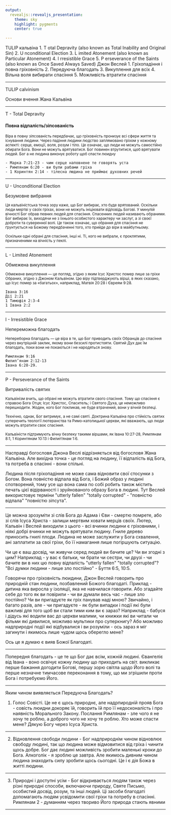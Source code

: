 ```yaml
---
output:
  revealjs::revealjs_presentation:
    theme: sky
    highlight: pygments
    center: true

---
```


TULIP кальвіна 
    1.  T otal Depravity (also known as Total Inability and Original Sin) 
    2.  U nconditional Election 
    3.  L imited Atonement (also known as Particular Atonement) 
    4.  I rresistible Grace 
    5.  P erseverance of the Saints (also known as Once Saved Always Saved) 
Джон Веслей 
    1. Гріхопадіння і повна гріховність
    2. Передуюча благодать 
    3. Викуплення для всіх
    4. Вільна воля вибирати спасіння 
    5. Можливість втратити спасіння

---

TULIP calvinism

Oснови вчення Жана Кальвіна

---

T - Total Depravity 

#### Повна відпалість/зіпсованість


  <small>Віра в повну зіпсованість передбачає, що гріховність пронизує всі сфери життя та існування людини. Через падіння людини людство заплямовано гріхом у кожному аспекті: серце, емоції, воля, розум і тіло. Це означає, що люди не можуть самостійно обирати Бога. Вони не можуть врятуватися. Бог повинен втрутитися, щоб врятувати людей.
  Бог а не людина виконує роботу щоб спасти люидну</small>

    - Марка 7:21-23 - чим серце наповнене те говорять уста
    - Римлянам 6:20 - ви були рабами гріха
    - 1 Коринтян 2:14 - тілесна людина не приймає духовних речей

---

U - Unconditional Election 

Безумовне вибрання

  <small>Ця кальвіністська точка зору каже, що Бог вибирає, хто буде врятований. Оскільки люди мертві у своїх гріхах, вони не можуть ініціювати відповідь Богові. У минулій вічності Бог обрав певних людей для спасіння. Спасенних людей називають обраними. Бог вибирає їх, виходячи не з їхнього особистого характеру чи заслуг, а зі своєї доброти та суверенної волі. Це також означає, що обрання для спасіння не ґрунтується на Божому передбаченні того, хто прийде до віри в майбутньому.</small>

  <small>Оскільки одні обрані для спасіння, інші ні. Ті, кого не вибрали, є проклятими, призначеними на вічність у пеклі.</small>


---


L - Limited Atonement 

Обмежена викуплення

  <small>Обмежене викуплення — це погляд, згідно з яким Ісус Христос помер лише за гріхи Обраних, згідно з Джоном Кальвіном. Цю віру підтверджують вірші, в яких сказано, що Ісус помер за «багатьох», наприклад, Матвія 20:28 і Євреям 9:28. </small>

    Івана 3:16
    Дії 2:21
    1 Тимофія 2:3-4
    1 Івана 2:2

---

I - Irresistible Grace 

Непереможна благодать

  <small>Непереборна благодать — це віра в те, що Бог приводить своїх Обранців до спасіння через внутрішній заклик, якому вони безсилі протистояти. Святий Дух дає їм благодать, поки вони не покаються і не народяться знову.</small>
    
    Римлянам 9:16
    Филип’янам 2:12-13
    Івана 6:28-29.

---

P - Perseverance of the Saints

Витривалість святих

  <small>Кальвінізм вчить, що обрані не можуть втратити свого спасіння. Тому що спасіння є справою Бога Отця; Ісус Христос, Спаситель; і Святого Духа, це неможливо перешкодити. Жоден, кого Бог покликав, не буде втрачений, вони у вічній безпеці.

  Технічно, однак, Бог витримує, а не самі святі. Доктрина Кальвіна про стійкість святих суперечить теології лютеранства та Римо-католицької церкви, які вважають, що люди можуть втратити своє спасіння.

  Кальвіністи підтримують вічну безпеку такими віршами, як Івана 10:27-28, Римлянам 8:1, 1 Коринтянам 10:13 і Филип’янам 1:6.</small>

---

Насправді богословя Джона Веслі відрізняється від богословя Жана Кальвіна. Але вихідна точка - це погляд на людину, її відпалість від Бога, та потреба в спасінні - вони спільні.

Людина після гріхопадіння не може сама відновити свої стосунки з Богом. Вона повністю відпала від Бога, і Божий образ у людині спотворений, тому усе що вона сама по собі робить також містить печать цієї відірваності і зруйнованого образу Бога в людині. Тут Веслей використовує терміни "utterly fallen" "totally corrupted" - "повністю відпала" "повністю зіпсута".

---

Це можна зрозуміти зі слів Бога до Адама і Єви - смертю помрете, або зі слів Ісуса Христа - залиши мертвим ховати мерців своїх. Лютер, Кальвін і Веслей виходили з цього - всі вчинки людини є гріховними, і ніякі добрі вчинки не можуть врятувати людину. Гниле дерево приносить гнилі плоди. Людина не може заслужити у Бога схвалення, ані заплатити за свої гріхи, бо її намагання лише погіршують ситуацію. 

Чи це є ваш досвід, чи живучи серед людей ви бачите це? Чи ви згодні з цим? Наприклад - у вас є батьки, чи брати чи сестри, чи друзі - чи бачите ви в них цю повну відпалість "utterly fallen" "totally corrupted"? "Всі думки людини - лише зло постійно" - Буття 6:5, 10:5. 

Говорячи про гріховність люидини, Джон Веслей говорить про природній стан людини, позбавлений Божого благодаті. Приклад - дитина яка виросла у ізоляції, яка не навчилася говорити. Або згадайте себе до того як ви повірили - чи ви думали весь час - лише зло постійно? Чи ви пригадуєте як гріх панував наді мною? Звичайно, і багато разів, але - чи пригадуєте - як були випадки і події які були важливі для того щоб ви стали тими ким ви є зараз? Наприклад - бабуся і дідусь які водили вас до церкви малими, чи книжки які ви читали чи фільми які дивилися, можливо мультики про суперкнигу? Або можливо надприродні події які відбувалися і ви розуміли - ось зараз я міг загинути і якимось лише чудом щось оберегло мене? 

Ось це я думаю є вияв Божої Благодаті. 



---

Попередня благодать - це те що Бог дає всім, кожній людині. Євангеліє від Івана - воно освічує кожну людину що приходить на світ.  викликає перше бажання догодити Богові, першу зорю світла щодо Його волі та перше незначне тимчасове переконання в тому, що ми згрішили проти Бога і потребуємо Його.  

---

Яким чином виявляється Передуюча Благодать? 
1. Голос Совісті. Це не є щось природнє, але надрпиродній прояв Бога - совість люидни докоряє їй, говорить їй про її недосконалість і про наявність Морального Закону. Послання Римлянам - зле чого я не хочу те роблю, а доброго чого не хочу те роблю. Хто може спасти мене? Дякую Богу через Ісуса Христа.

---

2. Відновлення свободи людини - Бог надприроднім чином відновлює свободу людині, так що людина може відмовитися від гріха і чинити щось добре. Бог дає людині можливість зробити маленькі кроки до Бога. Алкоголік - я зроблю це завтра. Але якимось дивним чином людина знаходить силу зробити щось сьогодні. Це і є дія Божа в житті людини.

---

3. Природні і доступні усім - Бог відкривається людям також через різні природні способи,  включаючи природу, Святе Письмо, особистий досвід, розум, та інші людей. Ці засоби благодаті допомагають людям усвідомити свої гріхи та потребу в спасінні. Римлянам 2 - думанням через твориво Його природа стають явними
    
---